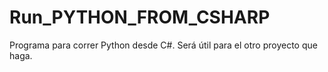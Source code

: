 # Run_PYTHON_FROM_CSHARP
 Programa para correr Python desde C#. Será útil para el otro proyecto que haga.
